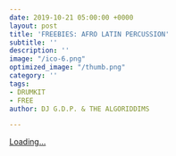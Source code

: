 ```yaml
---
date: 2019-10-21 05:00:00 +0000
layout: post
title: 'FREEBIES: AFRO LATIN PERCUSSION'
subtitle: ''
description: ''
image: "/ico-6.png"
optimized_image: "/thumb.png"
category: ''
tags:
- DRUMKIT
- FREE
author: DJ G.D.P. & THE ALGORIDDIMS

---
```

<script src="https://gumroad.com/js/gumroad-embed.js"></script>

<div class="gumroad-product-embed" data-gumroad-product-id="tZJCW"><a href="https://gumroad.com/l/tZJCW">Loading...</a></div>